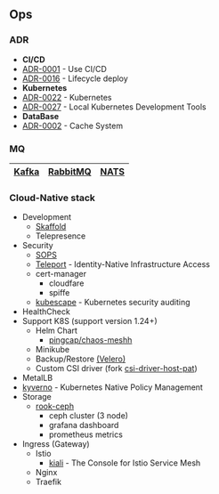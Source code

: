 ## Ops

### ADR

- **CI/CD**
- [ADR-0001](./docs/ADR/decisions/0001-ci-cd.md) - Use CI/CD
- [ADR-0016](./docs/ADR/decisions/0016-lifecycle-deploy.md) - Lifecycle deploy
- **Kubernetes**
- [ADR-0022](./docs/ADR/decisions/0022-kubernetes.md) - Kubernetes
- [ADR-0027](./docs/ADR/decisions/0027-local-kubernetes-development-tools.md) - Local Kubernetes Development Tools
- **DataBase**
- [ADR-0002](./docs/ADR/decisions/0002-cache-system.md) - Cache System

### MQ

| [Kafka](https://kafka.apache.org/) | [RabbitMQ](https://www.rabbitmq.com/) | [NATS](https://nats.io/) |
|------------------------------------|---------------------------------------|--------------------------|

### Cloud-Native stack

+ Development
  + [Skaffold](https://skaffold.dev/)
  + Telepresence
+ Security
  + [SOPS](https://github.com/mozilla/sops)
  + [Teleport](https://goteleport.com/) - Identity-Native Infrastructure Access
  + cert-manager
    + cloudfare
    + spiffe
  + [kubescape](https://github.com/kubescape/kubescape) - Kubernetes security auditing
+ HealthCheck
+ Support K8S (support version 1.24+)
  + Helm Chart
    + [pingcap/chaos-meshh](https://github.com/pingcap/chaos-mesh)
  + Minikube
  + Backup/Restore [(Velero)](https://velero.io/)
  + Custom CSI driver (fork [csi-driver-host-pat](https://github.com/kubernetes-csi/csi-driver-host-path))
+ MetalLB
+ [kyverno](https://kyverno.io/) - Kubernetes Native Policy Management
+ Storage
  + [rook-ceph](https://rook.io/)
    + ceph cluster (3 node)
    + grafana dashboard
    + prometheus metrics
+ Ingress (Gateway)
  + Istio
    + [kiali](https://kiali.io/) - The Console for Istio Service Mesh
  + Nginx
  + Traefik
